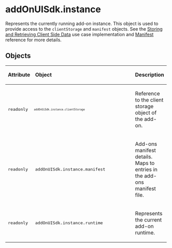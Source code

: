 # addOnUISdk.instance

Represents the currently running add-on instance. This object is used to provide access to the `clientStorage` and `manifest` objects. See the [Storing and Retrieving Client Side Data](../../guides/learn/how_to/local_data_management.md) use case implementation and [Manifest](../manifest) reference for more details.

## Objects

<table columnWidths="20,50,30" class="spectrum-Table spectrum-Table--sizeM" css="
    background-color:lavender;
    tbody {
      background-color:white;
    }">
<tr class="spectrum-Table-row">
    <td><p><strong>Attribute</strong></p></td>
    <td><p><strong>Object</strong></p></td>
    <td><p><strong>Description</strong></p></td>
</tr>
<tbody>
<tr class="spectrum-Table-row">
    <td><p><pre>readonly</pre></p></td>
    <td width="80%" style="font-size: 8px"><p><pre>addOnUiSdk.instance.clientStorage</pre></p></td>
    <td>
        <p>Reference to the client storage object of the add-on.</p>
    </td>
</tr>
<tr class="spectrum-Table-row">
    <td><p><pre>readonly</pre></p></td>
    <td ><p><pre>addOnUISdk.instance.manifest</pre></p></td>
    <td>
        <p>Add-ons manifest details. Maps to entries in the add-ons manifest file.</p>
    </td>
</tr>
<tr class="spectrum-Table-row">
    <td><p><pre>readonly</pre></p></td>
    <td><p><pre>addOnUISdk.instance.runtime</pre></p></td>
    <td>
        <p>Represents the current add-on runtime.</p>
    </td>
</tr>
</tbody>
</table>
